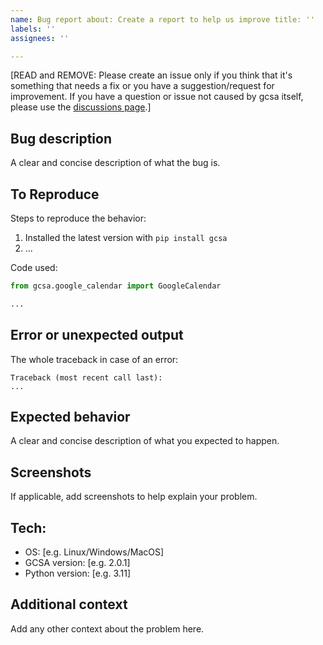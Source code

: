 ```yaml
---
name: Bug report about: Create a report to help us improve title: ''
labels: ''
assignees: ''

---
```


[READ and REMOVE: Please create an issue only if you think that it's something that needs a fix or you have a 
suggestion/request for improvement. If you have a question or issue not caused by gcsa itself, please use 
the [discussions page](https://github.com/kuzmoyev/google-calendar-simple-api/discussions).]

## Bug description

A clear and concise description of what the bug is.

## To Reproduce

Steps to reproduce the behavior:

1. Installed the latest version with `pip install gcsa`
2. ...

Code used:

```python
from gcsa.google_calendar import GoogleCalendar

...
```

## Error or unexpected output

The whole traceback in case of an error:
```
Traceback (most recent call last): 
...
```

## Expected behavior

A clear and concise description of what you expected to happen.

## Screenshots

If applicable, add screenshots to help explain your problem.

## Tech:

- OS: [e.g. Linux/Windows/MacOS]
- GCSA version: [e.g. 2.0.1]
- Python version: [e.g. 3.11]

## Additional context

Add any other context about the problem here.

